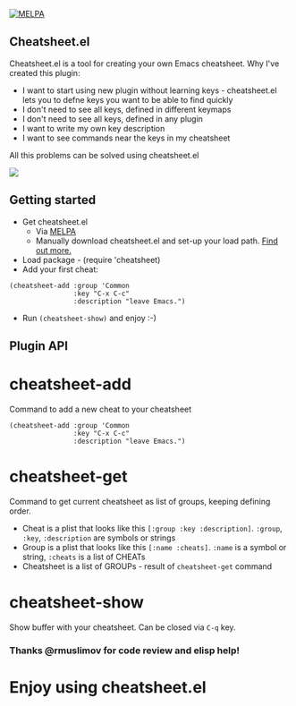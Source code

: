 [![MELPA](https://melpa.org/packages/cheatsheet-badge.svg)](https://melpa.org/#/cheatsheet)

## Cheatsheet.el

Cheatsheet.el is a tool for creating your own Emacs cheatsheet.
Why I've created this plugin:
* I want to start using new plugin without learning keys - cheatsheet.el lets you to defne keys you want to be able to find quickly
* I don't need to see all keys, defined in different keymaps
* I don't need to see all keys, defined in any plugin
* I want to write my own key description
* I want to see commands near the keys in my cheatsheet

All this problems can be solved using cheatsheet.el

![](https://github.com/darksmile/cheatsheet/blob/master/emacs-cheatsheet.png)

## Getting started
* Get cheatsheet.el
  * Via [MELPA](https://melpa.org/#/cheatsheet)
  * Manually download cheatsheet.el and set-up your load path.
    [Find out more.](http://www.emacswiki.org/emacs/InstallingPackages)
* Load package - (require 'cheatsheet)
* Add your first cheat:
```
(cheatsheet-add :group 'Common
                :key "C-x C-c"
                :description "leave Emacs.")
```
* Run `(cheatsheet-show)` and enjoy :-)

## Plugin API
# cheatsheet-add
Command to add a new cheat to your cheatsheet
```
(cheatsheet-add :group 'Common
                :key "C-x C-c"
                :description "leave Emacs.")
```

# cheatsheet-get
Command to get current cheatsheet as list of groups, keeping defining order.
* Cheat is a plist that looks like this `[:group :key :description]`. `:group`, `:key`, `:description` are symbols or strings
* Group is a plist that looks like this `[:name :cheats]`. `:name` is a symbol or string, `:cheats` is a list of CHEATs
* Cheatsheet is a list of GROUPs - result of `cheatsheet-get` command

# cheatsheet-show
Show buffer with your cheatsheet. Can be closed via `C-q` key.

### Thanks @rmuslimov for code review and elisp help!

# Enjoy using cheatsheet.el
